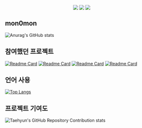 <div align="center">
  <a href="https://scrawny-lizard-383.notion.site/c025db55ad0141e3b644b81a888ea38b?pvs=4" target="_blank"><img src="https://img.shields.io/badge/Notion-000000?style=for-the-badge&logo=notion&logoColor=ffffff"/></a>
  <a href="https://drive.google.com/file/d/1BowhOIg64C7_JMW8Q6IrBXfTMkIRl5o0/view?usp=drive_link" target="_blank"><img src="https://img.shields.io/badge/PDF-ffffff?style=for-the-badge&logo=GoogleDocs&logoColor=blue"/></a>
  <a><img src="https://img.shields.io/badge/mon0mon@naver.com-ffffff?style=flat-square&logo=Naver&logoColor=green"/></a>
</div>

## mon0mon

![Anurag's GitHub stats](https://github-readme-stats.vercel.app/api?username=mon0mon&show_icons=true&theme=github_dark)

## 참여했던 프로젝트
[![Readme Card](https://github-readme-stats.vercel.app/api/pin/?username=yetJunior&repo=guhaejojibsa-backend&show_owner=true)](https://github.com/yetJunior/guhaejojibsa-backend)
[![Readme Card](https://github-readme-stats.vercel.app/api/pin/?username=yetJunior&repo=guhaejojibsa-frontend&show_owner=true)](https://github.com/yetJunior/guhaejojibsa-frontend)
[![Readme Card](https://github-readme-stats.vercel.app/api/pin/?username=mon0mon&repo=LOVEDATA&show_owner=true)](https://github.com/mon0mon/LOVEDATA)
[![Readme Card](https://github-readme-stats.vercel.app/api/pin/?username=MightyLions&repo=Cold_Pitch&show_owner=true)](https://github.com/MightyLions/Cold_Pitch)

## 언어 사용
[![Top Langs](https://github-readme-stats.vercel.app/api/top-langs/?username=mon0mon&exclude_repo=Rhythm-Game)](https://github.com/mon0mon/github-readme-stats)

## 프로젝트 기여도
![Taehyun's GitHub Repository Contribution stats](https://github-contributor-stats.vercel.app/api?username=mon0mon)

<!--
**mon0mon/mon0mon** is a ✨ _special_ ✨ repository because its `README.md` (this file) appears on your GitHub profile.

Here are some ideas to get you started:

- 🔭 I’m currently working on ...
- 🌱 I’m currently learning ...
- 👯 I’m looking to collaborate on ...
- 🤔 I’m looking for help with ...
- 💬 Ask me about ...
- 📫 How to reach me: ...
- 😄 Pronouns: ...
- ⚡ Fun fact: ...
-->
